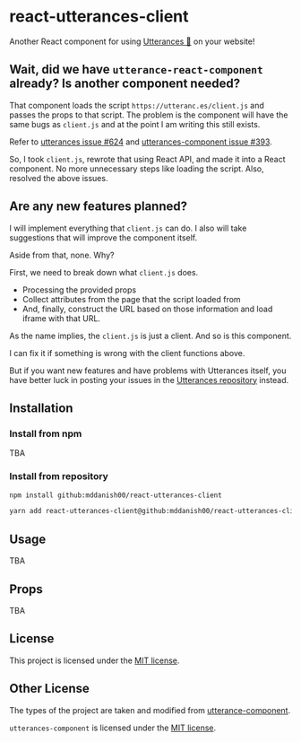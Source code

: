 # react-utterances-client

Another React component for using [Utterances 🔮](https://utteranc.es/) on your website!

## Wait, did we have `utterance-react-component` already? Is another component needed?

That component loads the script `https://utteranc.es/client.js` and passes the props to that script. The problem is the component will have the same bugs as `client.js` and at the point I am writing this still exists.

Refer to [utterances issue #624][utterances-i#624] and [utterances-component issue #393][utterances-component-i#393].

[utterances-i#624]: https://github.com/utterance/utterances/issues/624
[utterances-component-i#393]: https://github.com/TomokiMiyauci/utterances-component/issues/393

So, I took `client.js`, rewrote that using React API, and made it into a React component. No more unnecessary steps like loading the script. Also, resolved the above issues.

## Are any new features planned?

I will implement everything that `client.js` can do. I also will take suggestions that will improve the component itself.

Aside from that, none. Why?

First, we need to break down what `client.js` does.

- Processing the provided props
- Collect attributes from the page that the script loaded from
- And, finally, construct the URL based on those information and load iframe with that URL.

As the name implies, the `client.js` is just a client. And so is this component.

I can fix it if something is wrong with the client functions above.

But if you want new features and have problems with Utterances itself, you have better luck in posting your issues in the [Utterances repository](https://github.com/utterance/utterances/issues) instead.

## Installation

### Install from npm

TBA

### Install from repository

```bash
npm install github:mddanish00/react-utterances-client
```

```bash
yarn add react-utterances-client@github:mddanish00/react-utterances-client
```

## Usage

TBA

## Props

TBA

## License

This project is licensed under the [MIT license](./LICENSE).

## Other License

The types of the project are taken and modified from [utterance-component](https://github.com/TomokiMiyauci/utterances-component).

`utterances-component` is licensed under the [MIT license](https://github.com/TomokiMiyauci/utterances-component/blob/main/LICENSE).
